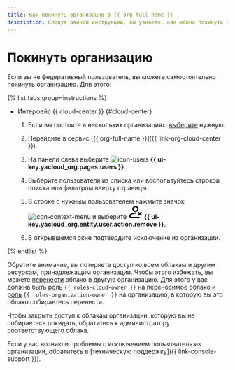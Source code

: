 ```yaml
---
title: Как покинуть организацию в {{ org-full-name }}
description: Следуя данной инструкции, вы узнаете, как можно покинуть организацию.
---
```


# Покинуть организацию

Если вы не федеративный пользователь, вы можете самостоятельно покинуть организацию. Для этого:

{% list tabs group=instructions %}

- Интерфейс {{ cloud-center }} {#cloud-center}

  1. Если вы состоите в нескольких организациях, [выберите](./manage-organizations.md#switch-to-another-org) нужную.

  1. Перейдите в сервис [{{ org-full-name }}]({{ link-org-cloud-center }}).

  1. На панели слева выберите ![icon-users](../../_assets/console-icons/person.svg) **{{ ui-key.yacloud_org.pages.users }}**.

  1. Выберите пользователя из списка или воспользуйтесь строкой поиска или фильтром вверху страницы.

  1. В строке с нужным пользователем нажмите значок ![icon-context-menu](../../_assets/console-icons/ellipsis.svg) и выберите ![PersonXmark](../../_assets/console-icons/person-xmark.svg) **{{ ui-key.yacloud_org.entity.user.action.remove }}**.

  1. В открывшемся окне подтвердите исключение из организации.

{% endlist %}

Обратите внимание, вы потеряете доступ ко всем облакам и другим ресурсам, принадлежащим организации. Чтобы этого избежать, вы можете [перенести](../../resource-manager/operations/cloud/change-organization.md) облако в другую организацию. Для этого у вас должна быть [роль](../../resource-manager/security/index.md#resource-manager-clouds-owner) `{{ roles-cloud-owner }}` на переносимое облако и [роль](../security/index.md#organization-manager-organizations-owner) `{{ roles-organization-owner }}` на организацию, в которую вы это облако собираетесь перенести.

Чтобы закрыть доступ к облакам организации, которую вы не собираетесь покидать, обратитесь к администратору соответствующего облака.

Если у вас возникли проблемы с исключением пользователя из организации, обратитесь в [техническую поддержку]({{ link-console-support }}).